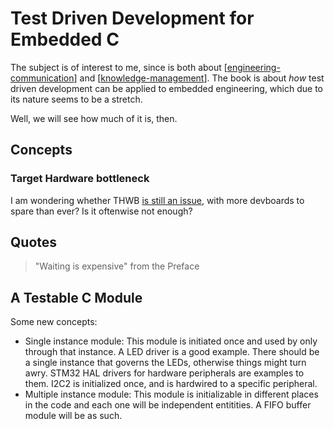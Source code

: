 # Test Driven Development for Embedded C

The subject is of interest to me, since is both about [[engineering-communication]] and [[knowledge-management]]. The book is about *how* test driven development can be applied to embedded engineering, which due to its nature seems to be a stretch. 

Well, we will see how much of it is, then. 

## Concepts 
### Target Hardware bottleneck

I am wondering whether THWB [is still an issue], with more devboards to spare than ever? Is it oftenwise not enough? 

[is still an issue]: https://twitter.com/maanil_ee/status/1369965923164127232?s=20

## Quotes

>"Waiting is expensive"
> from the Preface 

## A Testable C Module 

Some new concepts:
- Single instance module: This module is initiated once and used by only through that instance. A LED driver is a good example. There should be a single instance that governs the LEDs, otherwise things might turn awry. STM32 HAL drivers for hardware peripherals are examples to them. I2C2 is initialized once, and is hardwired to a specific peripheral. 
- Multiple instance module: This module is initializable in different places in the code and each one will be independent entitities. A FIFO buffer module will be as such.
    

[//begin]: # "Autogenerated link references for markdown compatibility"
[engineering-communication]: engineering-communication.md "Engineering Communication"
[knowledge-management]: knowledge-management.md "Knowledge Management"
[//end]: # "Autogenerated link references"